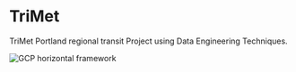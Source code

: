 # TriMet

TriMet Portland regional transit Project using Data Engineering Techniques.

![GCP horizontal framework](https://github.com/chethana613/TriMet/assets/56347342/4852cfc1-b22f-4f96-9fdd-eac9654d90b6)


